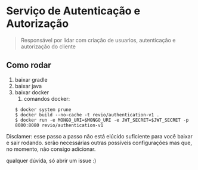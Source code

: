 # Serviço de Autenticação e Autorização

> Responsável por lidar com criação de usuarios, autenticação e autorização do cliente

## Como rodar
1. baixar gradle
2. baixar java
3. baixar docker
   1. comandos docker:
   ```shell
   $ docker system prune
   $ docker build --no-cache -t revio/authentication-v1 .
   $ docker run -e MONGO_URI=$MONGO_URI -e JWT_SECRET=$JWT_SECRET -p 8080:8080 revio/authentication-v1
    ```
   
Disclamer:
esse passo a passo não está elúcido suficiente para você baixar e sair rodando.
serão necessárias outras possíveis configurações mas que, no momento, não consigo adicionar.


qualquer dúvida, só abrir um issue :) 